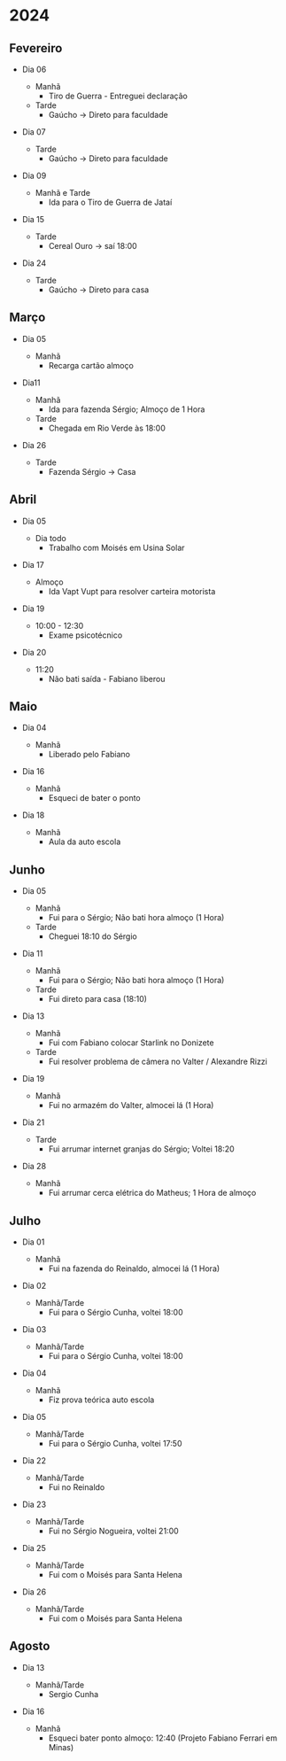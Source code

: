 # 2024
## Fevereiro

- Dia 06
	- Manhã
		- Tiro de Guerra - Entreguei declaração
	- Tarde
		- Gaúcho -> Direto para faculdade

- Dia 07
	- Tarde
		- Gaúcho -> Direto para faculdade

- Dia 09
	- Manhã e Tarde
		- Ida para o Tiro de Guerra de Jataí

- Dia 15
	- Tarde
		- Cereal Ouro -> saí 18:00

- Dia 24
	- Tarde
		- Gaúcho -> Direto para casa

## Março

- Dia 05
	- Manhã
		- Recarga cartão almoço

- Dia11
	- Manhã
		- Ida para fazenda Sérgio; Almoço de 1 Hora
	- Tarde
		- Chegada em Rio Verde às 18:00

- Dia 26
	- Tarde
		- Fazenda Sérgio -> Casa

## Abril

- Dia 05
	- Dia todo
		- Trabalho com Moisés em Usina Solar

- Dia 17
	- Almoço
		- Ida Vapt Vupt para resolver carteira motorista

- Dia 19
	- 10:00 - 12:30
		- Exame psicotécnico

- Dia 20
	- 11:20
		- Não bati saída - Fabiano liberou

## Maio

- Dia 04
	- Manhã
		- Liberado pelo Fabiano

- Dia 16
	- Manhã
		- Esqueci de bater o ponto

- Dia 18
	- Manhã
		- Aula da auto escola

## Junho

- Dia 05
	- Manhã
		- Fui para o Sérgio; Não bati hora almoço (1 Hora)
	- Tarde
		- Cheguei 18:10 do Sérgio

- Dia 11
	- Manhã
		- Fui para o Sérgio; Não bati hora almoço (1 Hora)
	- Tarde
		- Fui direto para casa (18:10)

- Dia 13
	- Manhã 
		- Fui com Fabiano colocar Starlink no Donizete
	- Tarde
		- Fui resolver problema de câmera no Valter / Alexandre Rizzi

- Dia 19
    - Manhã
		- Fui no armazém do Valter, almocei lá (1 Hora)

- Dia 21
	-  Tarde
		- Fui arrumar internet granjas do Sérgio; Voltei 18:20

- Dia 28
	- Manhã
		- Fui arrumar cerca elétrica do Matheus; 1 Hora de almoço

## Julho

- Dia 01
	- Manhã
		- Fui na fazenda do Reinaldo, almocei lá (1 Hora)

- Dia 02
	- Manhã/Tarde
		- Fui para o Sérgio Cunha, voltei 18:00

- Dia 03
	- Manhã/Tarde
		- Fui para o Sérgio Cunha, voltei 18:00

- Dia 04
	- Manhã
		- Fiz prova teórica auto escola

- Dia 05
	- Manhã/Tarde
		- Fui para o Sérgio Cunha, voltei 17:50

- Dia 22
	- Manhã/Tarde
		- Fui no Reinaldo

- Dia 23
	- Manhã/Tarde
		- Fui no Sérgio Nogueira, voltei 21:00

- Dia 25
	- Manhã/Tarde
		- Fui com o Moisés para Santa Helena

- Dia 26
	- Manhã/Tarde
		- Fui com o Moisés para Santa Helena

## Agosto

- Dia 13
	- Manhã/Tarde
		- Sergio Cunha

- Dia 16
	- Manhã
		- Esqueci bater ponto almoço: 12:40 (Projeto Fabiano Ferrari em Minas)

